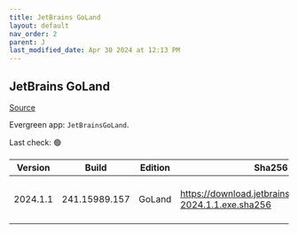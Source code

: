 ```yaml
---
title: JetBrains GoLand
layout: default
nav_order: 2
parent: J
last_modified_date: Apr 30 2024 at 12:13 PM
---
```


## JetBrains GoLand

[Source](https://www.jetbrains.com/dataspell)

Evergreen app: `JetBrainsGoLand`. 

Last check: 🟢

| Version  | Build         | Edition | Sha256                                                       | Date       | Size      | Type | URI                                                                                                            |
| -------- | ------------- | ------- | ------------------------------------------------------------ | ---------- | --------- | ---- | -------------------------------------------------------------------------------------------------------------- |
| 2024.1.1 | 241.15989.157 | GoLand  | https://download.jetbrains.com/go/goland-2024.1.1.exe.sha256 | 04/30/2024 | 679414688 | exe  | [https://download.jetbrains.com/go/goland-2024.1.1.exe](https://download.jetbrains.com/go/goland-2024.1.1.exe) |
